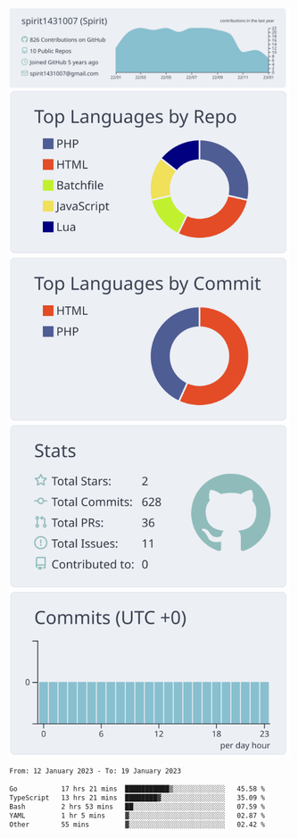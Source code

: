 [![](https://raw.githubusercontent.com/spirit1431007/spirit1431007/master/profile-summary-card-output/nord_bright/0-profile-details.svg)](https://git.io/spiritx)
[![](https://raw.githubusercontent.com/spirit1431007/spirit1431007/master/profile-summary-card-output/nord_bright/1-repos-per-language.svg)](https://git.io/spiritx) [![](https://raw.githubusercontent.com/spirit1431007/spirit1431007/master/profile-summary-card-output/nord_bright/2-most-commit-language.svg)](https://git.io/spiritx)
[![](https://raw.githubusercontent.com/spirit1431007/spirit1431007/master/profile-summary-card-output/nord_bright/3-stats.svg)](https://git.io/spiritx) [![](https://raw.githubusercontent.com/spirit1431007/spirit1431007/master/profile-summary-card-output/nord_bright/4-productive-time.svg)](https://git.io/spiritx)

<!--START_SECTION:waka-->

```text
From: 12 January 2023 - To: 19 January 2023

Go           17 hrs 21 mins  ███████████▒░░░░░░░░░░░░░   45.58 %
TypeScript   13 hrs 21 mins  ████████▓░░░░░░░░░░░░░░░░   35.09 %
Bash         2 hrs 53 mins   ██░░░░░░░░░░░░░░░░░░░░░░░   07.59 %
YAML         1 hr 5 mins     ▓░░░░░░░░░░░░░░░░░░░░░░░░   02.87 %
Other        55 mins         ▓░░░░░░░░░░░░░░░░░░░░░░░░   02.42 %
```

<!--END_SECTION:waka-->

